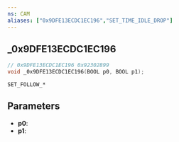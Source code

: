 ```yaml
---
ns: CAM
aliases: ["0x9DFE13ECDC1EC196","SET_TIME_IDLE_DROP"]
---
```

## _0x9DFE13ECDC1EC196

```c
// 0x9DFE13ECDC1EC196 0x92302899
void _0x9DFE13ECDC1EC196(BOOL p0, BOOL p1);
```

```
SET_FOLLOW_*
```

## Parameters
* **p0**: 
* **p1**: 

